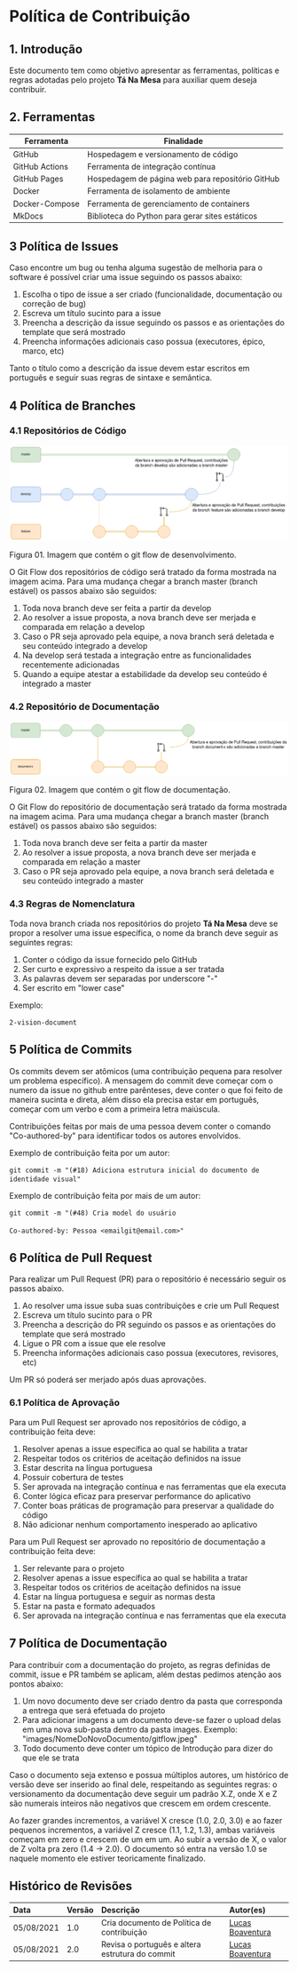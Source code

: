 # Política de Contribuição

## 1. Introdução
Este documento tem como objetivo apresentar as ferramentas, políticas e regras adotadas pelo projeto **Tá Na Mesa** para auxiliar quem deseja contribuir.

## 2. Ferramentas 
| Ferramenta | Finalidade |
|---|---|
| GitHub | Hospedagem e versionamento de código |
| GitHub Actions | Ferramenta de integração contínua |
| GitHub Pages | Hospedagem de página web para repositório GitHub |
| Docker | Ferramenta de isolamento de ambiente |
| Docker-Compose | Ferramenta de gerenciamento de containers |
| MkDocs | Biblioteca do Python para gerar sites estáticos |


## 3 Política de Issues
Caso encontre um bug ou tenha alguma sugestão de melhoria para o software é possível criar uma issue seguindo os passos abaixo:

1. Escolha o tipo de issue a ser criado (funcionalidade, documentação ou correção de bug)
2. Escreva um título sucinto para a issue
3. Preencha a descrição da issue seguindo os passos e as orientações do template que será mostrado
4. Preencha informações adicionais caso possua (executores, épico, marco, etc)

Tanto o título como a descrição da issue devem estar escritos em português e seguir suas regras de sintaxe e semântica. 

## 4 Política de Branches

### 4.1 Repositórios de Código
![Git Flow Código](../../assets/img/politica-contribuicao/GitFlowDevelopment.png)

<figcaption>Figura 01. Imagem que contém o git flow de desenvolvimento.</figcaption>

O Git Flow dos repositórios de código será tratado da forma mostrada na imagem acima. Para uma mudança chegar a branch master (branch estável) os passos abaixo são seguidos:

1. Toda nova branch deve ser feita a partir da develop
2. Ao resolver a issue proposta, a nova branch deve ser merjada e comparada em relação a develop
3. Caso o PR seja aprovado pela equipe, a nova branch será deletada e seu conteúdo integrado a develop
4. Na develop será testada a integração entre as funcionalidades recentemente adicionadas
5. Quando a equipe atestar a estabilidade da develop seu conteúdo é integrado a master

### 4.2 Repositório de Documentação
![Git Flow Documentação](../../assets/img/politica-contribuicao/GitFlowDocumentation.png)

<figcaption>Figura 02. Imagem que contém o git flow de documentação.</figcaption>

O Git Flow do repositório de documentação será tratado da forma mostrada na imagem acima. Para uma mudança chegar a branch master (branch estável) os passos abaixo são seguidos:

1. Toda nova branch deve ser feita a partir da master
2. Ao resolver a issue proposta, a nova branch deve ser merjada e comparada em relação a master
3. Caso o PR seja aprovado pela equipe, a nova branch será deletada e seu conteúdo integrado a master

### 4.3 Regras de Nomenclatura
Toda nova branch criada nos repositórios do projeto **Tá Na Mesa** deve se propor a resolver uma issue específica, o nome da branch deve seguir as seguintes regras:

1. Conter o código da issue fornecido pelo GitHub
2. Ser curto e expressivo a respeito da issue a ser tratada
3. As palavras devem ser separadas por underscore "-"
4. Ser escrito em "lower case"

Exemplo:

    2-vision-document

## 5 Política de Commits
Os commits devem ser atômicos (uma contribuição pequena para resolver um problema específico). A mensagem do commit deve começar com o numero da issue no github entre parênteses, deve conter o que foi feito de maneira sucinta e direta, além disso ela precisa estar em português, começar com um verbo e com a primeira letra maiúscula. 

Contribuições feitas por mais de uma pessoa devem conter o comando "Co-authored-by" para identificar todos os autores envolvidos.

Exemplo de contribuição feita por um autor:

    git commit -m "(#18) Adiciona estrutura inicial do documento de identidade visual"

Exemplo de contribuição feita por mais de um autor:

    git commit -m "(#48) Cria model do usuário

    Co-authored-by: Pessoa <emailgit@email.com>"


## 6 Política de Pull Request
Para realizar um Pull Request (PR) para o repositório é necessário seguir os passos abaixo.

1. Ao resolver uma issue suba suas contribuições e crie um Pull Request
2. Escreva um título sucinto para o PR 
3. Preencha a descrição do PR seguindo os passos e as orientações do template que será mostrado
4. Ligue o PR com a issue que ele resolve
5. Preencha informações adicionais caso possua (executores, revisores, etc)

Um PR só poderá ser merjado após duas aprovações.

### 6.1 Política de Aprovação
Para um Pull Request ser aprovado nos repositórios de código, a contribuição feita deve:

1. Resolver apenas a issue específica ao qual se habilita a tratar
2. Respeitar todos os critérios de aceitação definidos na issue
3. Estar descrita na língua portuguesa
4. Possuir cobertura de testes 
5. Ser aprovada na integração contínua e nas ferramentas que ela executa
6. Conter lógica eficaz para preservar performance do aplicativo
7. Conter boas práticas de programação para preservar a qualidade do código
8. Não adicionar nenhum comportamento inesperado ao aplicativo

Para um Pull Request ser aprovado no repositório de documentação a contribuição feita deve:

1. Ser relevante para o projeto
2. Resolver apenas a issue específica ao qual se habilita a tratar
3. Respeitar todos os critérios de aceitação definidos na issue
4. Estar na língua portuguesa e seguir as normas desta 
5. Estar na pasta e formato adequados
6. Ser aprovada na integração contínua e nas ferramentas que ela executa

## 7 Política de Documentação
Para contribuir com a documentação do projeto, as regras definidas de commit, issue e PR também se aplicam, além destas pedimos atenção aos pontos abaixo:

1. Um novo documento deve ser criado dentro da pasta que corresponda a entrega que será efetuada do projeto
2. Para adicionar imagens a um documento deve-se fazer o upload delas em uma nova sub-pasta dentro da pasta images. Exemplo: "images/NomeDoNovoDocumento/gitflow.jpeg"
3. Todo documento deve conter um tópico de Introdução para dizer do que ele se trata

Caso o documento seja extenso e possua múltiplos autores, um histórico de versão deve ser inserido ao final dele, respeitando as seguintes regras: o versionamento da documentação deve seguir um padrão X.Z, onde X e Z são numerais inteiros não negativos que crescem em ordem crescente. 

Ao fazer grandes incrementos, a variável X cresce (1.0, 2.0, 3.0) e ao fazer pequenos incrementos, a variável Z cresce (1.1, 1.2, 1.3), ambas variáveis começam em zero e crescem de um em um. Ao subir a versão de X, o valor de Z volta pra zero (1.4 -> 2.0). O documento só entra na versão 1.0 se naquele momento ele estiver teoricamente finalizado.

## Histórico de Revisões

| Data       | Versão | Descrição                                              | Autor(es)                                 |
| :--------- | :----- | :----------------------------------------------------- | :---------------------------------------- |
| 05/08/2021 | 1.0   | Cria documento de Política de contribuição | [Lucas Boaventura](https://github.com/lboaventura25) |
| 05/08/2021 | 2.0   | Revisa o português e altera estrutura do commit | [Lucas Boaventura](https://github.com/lboaventura25) |